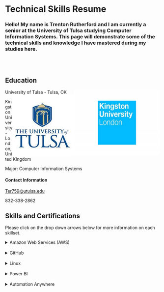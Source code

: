 # Technical Skills Resume






<h3>Hello! My name is Trenton Rutherford and I am currently a senior at the University of Tulsa studying Computer Information Systems. This page will demonstrate some of the technical skills and knowledge I have mastered during my studies here.</h3>

<br>
<br>



<h2> Education</h2>

University of Tulsa - Tulsa, OK    <img src="kingston logo.jpg" alt="kingston logo" align="right" height="215px" width="280px">    <img src="utulsa.jpg" alt="tulsa logo" align="right">

Kingston University - London, United Kingdom 

Major: Computer Information Systems 

#### Contact Information

Ter759@utulsa.edu

832-338-2862


## Skills and Certifications

Please click on the drop down arrows below for more information on each skillset.


<details><summary>Amazon Web Services (AWS)</summary>
  
<h5> Description</h5>
  
</details>
<br>

  
<details><summary>GitHub</summary>

<h5> Description</h5>  
<br>
<ul>
<li>Fundamentals of distributed version control including creating, reviewing and approving pull requests.
<li>An introduction to source code management including task management, bug tracking and documentation.
<li>The use of Markdown and HTML to format webpages in order to display items held in Github repositories.
<li>Review of workflow management including workflow automation through GitHub Apps and workflow security.
</ul>
I completed the following courses in the <a href="https://lab.github.com/courses">GitHub Learning Lab</a>. These courses taught me how to stand up static pages, create and manage pull requests, facilitate collaboration, and more. 
<br>
  
<h4>Courses:</h4>
<ul>
<li>First Day on GitHub</li>
<li>First Week on GitHub</li>
<li>Introduction to GitHub</li>
<li>Communicating using Markdown</li>
<li>Introduction to HTML</li>
<li>GitHub Pages</li>
<li>Managing merge conflicts</li>
<li>Community Starter Kit</li>
<li>Uploading your project to GitHub</li>
<li>Getting started with GitHub Apps</li>
<li>Migrating your repository to GitHub</li>
<li>Reviewing pull requests</li>
<li>Securing your workflows</li>
<li>Create a release based workflow</li>
</ul>
<br>
</details>
<br>


<details><summary>Linux</summary>
  
<h5> Description</h5>
<br>
  <ul>
  <li> On LinuxAcademy.com, I completed the course LPI Linux Essentials. Through this course, I learned the basics of the Linux comamnd lines including beginner commands along with their respective parameters, commands to change directories and modify files, commands to view system information, and commands to view and alter users and groups along with permissions. </li>
  <li>Also on Linux, I used Virtual Box and Ubuntu to create my own VPN using Algo VPN scripts. I followed a tuturoial provided by trailofbits on GitHub. Through the tutorial provided, I was able to deploy an Algo server, configure VPN clients, create/delete users, and set up a tunnel by using WireGaurd.</li>
  </ul>
  <br>
  <img src="Linux Certification.PNG" alt="confirm">
<br>
<br>
</details>
<br>

  
<details><summary>Power BI</summary>
  
<h5> Description</h5>
<br>
<ul>
  <li> I completed the course Analyzing and Visualizing Data with Power BI on edX.org (below is the course overview). By completing this course, I learned how to upload and manipulate data, define relationships of data and edit queries. I also learned to connect to external data from sources like SQL on Azure.</li>
  </ul>
<img src="Power BI EdEx Screenshot.png" alt="BI">
 <ul>
   <li>This training culminated with me creating a custom dashboard from a set of assigned data. This dashboard was then shared to be used on various platforms. From this course, I gained an overall understanding of how to manipulate and vizualize data for the purpose of creating an effective and efficient dashboard.</li>
   <li> <a href="https://youtu.be/HLRVrwNOCmI">Dashboard Video </a>  </li>
  </ul>
<img src="Retail Analysis Screenshot.PNG" alt="Power BI Dashboard">
<br>
<br>
</details>
<br>

  
<details><summary>Automation Anywhere</summary>
  
<h5> Description</h5>

<img src="AA Applying Bots.PNG" alt="Applying bots">
<img src="AA Managing RPA Lifecycle.PNG" alt="AA Managing RPA">
</details>
<br>


<br>
